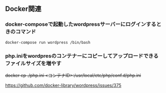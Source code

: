 ## Docker関連

### docker-composeで起動したwordpressサーバーにログインするときのコマンド

```sh
docker-compose run wordpress /bin/bash
```

### php.iniをwordpresのコンテナーにコピーしてアップロードできるファイルサイズを増やす

~~docker cp ./php.ini <コンテナID>:/usr/local/etc/php/conf.d/php.ini~~

https://github.com/docker-library/wordpress/issues/375